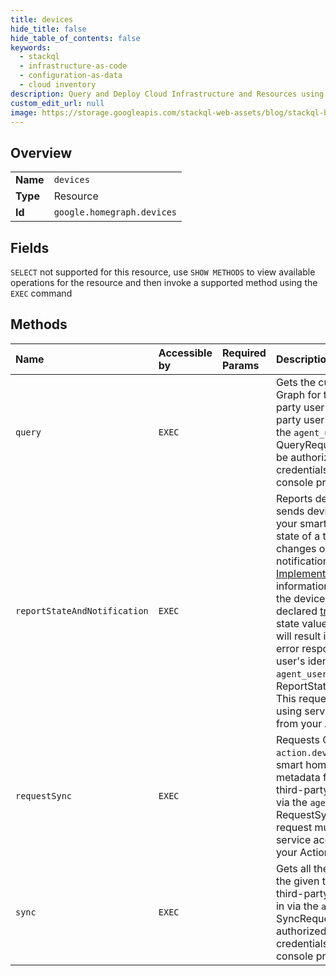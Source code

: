 ```yaml
---
title: devices
hide_title: false
hide_table_of_contents: false
keywords:
  - stackql
  - infrastructure-as-code
  - configuration-as-data
  - cloud inventory
description: Query and Deploy Cloud Infrastructure and Resources using SQL
custom_edit_url: null
image: https://storage.googleapis.com/stackql-web-assets/blog/stackql-blog-post-featured-image.png
---
```

  
    

## Overview
<table><tbody>
<tr><td><b>Name</b></td><td><code>devices</code></td></tr>
<tr><td><b>Type</b></td><td>Resource</td></tr>
<tr><td><b>Id</b></td><td><code>google.homegraph.devices</code></td></tr>
</tbody></table>

## Fields
`SELECT` not supported for this resource, use `SHOW METHODS` to view available operations for the resource and then invoke a supported method using the `EXEC` command  
## Methods
| Name | Accessible by | Required Params | Description |
|:-----|:--------------|:----------------|:------------|
| `query` | `EXEC` |  | Gets the current states in Home Graph for the given set of the third-party user's devices. The third-party user's identity is passed in via the `agent_user_id` (see QueryRequest). This request must be authorized using service account credentials from your Actions console project. |
| `reportStateAndNotification` | `EXEC` |  | Reports device state and optionally sends device notifications. Called by your smart home Action when the state of a third-party device changes or you need to send a notification about the device. See [Implement Report State](https://developers.google.com/assistant/smarthome/develop/report-state) for more information. This method updates the device state according to its declared [traits](https://developers.google.com/assistant/smarthome/concepts/devices-traits). Publishing a new state value outside of these traits will result in an `INVALID_ARGUMENT` error response. The third-party user's identity is passed in via the `agent_user_id` (see ReportStateAndNotificationRequest). This request must be authorized using service account credentials from your Actions console project. |
| `requestSync` | `EXEC` |  | Requests Google to send an `action.devices.SYNC` [intent](https://developers.google.com/assistant/smarthome/reference/intent/sync) to your smart home Action to update device metadata for the given user. The third-party user's identity is passed via the `agent_user_id` (see RequestSyncDevicesRequest). This request must be authorized using service account credentials from your Actions console project. |
| `sync` | `EXEC` |  | Gets all the devices associated with the given third-party user. The third-party user's identity is passed in via the `agent_user_id` (see SyncRequest). This request must be authorized using service account credentials from your Actions console project. |
